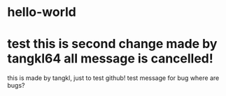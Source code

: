 # hello-world
test
this is second change made by tangkl64
all message is cancelled!
=======
this is made by tangkl, just to test github!
test message for bug
where are bugs?
